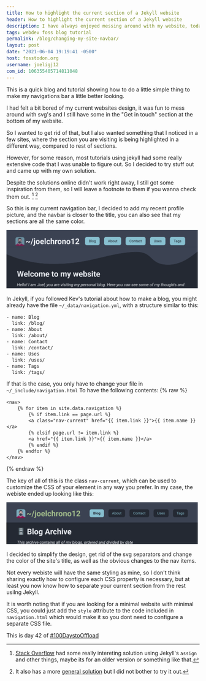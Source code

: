 ```yaml
---
title: How to highlight the current section of a Jekyll website 
header: How to highlight the current section of a Jekyll website 
description: I have always enjoyed messing around with my website, today its not different, I decided to fix some stuff and add a nice detail to my navigation bar
tags: webdev foss blog tutorial 
permalink: /blog/changing-my-site-navbar/ 
layout: post 
date: "2021-06-04 19:19:41 -0500" 
host: fosstodon.org 
username: joeligj12 
com_id: 106355405714811048
--- 
```


This is a quick blog and tutorial showing how to do a little simple thing to
make my navigations bar a little better looking.

I had felt a bit bored of my current websites design, it was fun to mess around
with svg's and I still have some in the "Get in touch" section at the bottom of
my website.

So I wanted to get rid of that, but I also wanted something that I noticed in a
few sites, where the section you are visiting is being highlighted in a
different way, compared to rest of sections. 

However, for some reason, most tutorials using jekyll had some really extensive
code that I was unable to figure out. So I decided to try stuff out and came up
with my own solution.

Despite the solutions online didn't work right away, I still got some
inspiration from them, so I will leave a footnote to them if you wanna check
them out. [^1] [^2]

So this is my current navigation bar, I decided to add my recent profile
picture, and the navbar is closer to the title, you can also see that my
sections are all the same color.

![My navbar before the changes](/assets/img/blogs/2021-06-04-nav-before.webp)

In Jekyll, if you followed Kev's tutorial about how to make a blog, you might
already have the file `~/_data/navigation.yml`, with a structure similar to
this:

```
- name: Blog
  link: /blog/
- name: About
  link: /about/
- name: Contact
  link: /contact/
- name: Uses
  link: /uses/
- name: Tags
  link: /tags/
```

If that is the case, you only have to change your file in
`~/_include/navigation.html` To have the following contents:
{% raw %}
```
<nav>
    {% for item in site.data.navigation %}
        {% if item.link == page.url %}
        <a class="nav-current" href="{{ item.link }}">{{ item.name }}</a>
        {% elsif page.url != item.link %}
        <a href="{{ item.link }}">{{ item.name }}</a>
        {% endif %}
    {% endfor %}
</nav>
```
{% endraw %}

The key of all of this is the class `nav-current`, which can be used to
customize the CSS of your element in any way you prefer. In my case, the webiste
ended up looking like this:

![My navbar before the changes](/assets/img/blogs/2021-06-04-nav-after.webp)

I decided to simplify the design, get rid of the svg separators and change the
color of the site's title, as well as the obvious changes to the nav items.

Not every webiste will have the same styling as mine, so I don't think sharing
exactly how to configure each CSS property is necessary, but at least you now
know how to separate your current section from the rest usilng Jekyll.

It is worth noting that if you are looking for a minimal website with minimal
CSS, you could just add the `style` attribute to the code included in
`navigation.html` which would make it so you dont need to configure a separate
CSS file.

This is day 42 of [#100DaystoOffload](https://100DaystoOffload.com)



[^1]: [Stack Overflow](https://stackoverflow.com/questions/8340170/jekyll-automatically-highlight-current-tab-in-menu-bar) had some really intereting solution using Jekyll's `assign` and other things, maybe its for an older version or something like that.
[^2]: It also has a more [general solution](https://stackoverflow.com/questions/4626431/highlight-the-navigation-menu-for-the-current-page)  but I did not bother to try it out.
